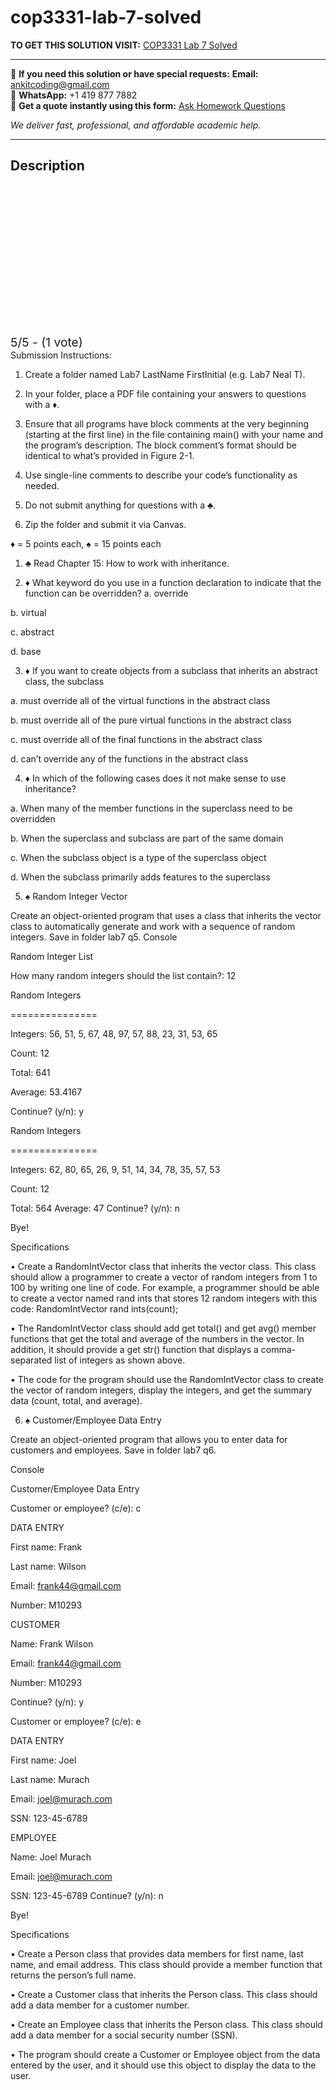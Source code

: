 # cop3331-lab-7-solved
**TO GET THIS SOLUTION VISIT:** [COP3331 Lab 7 Solved](https://www.ankitcodinghub.com/product/cop3331lab7-solved-2/)


---

📩 **If you need this solution or have special requests:** **Email:** ankitcoding@gmail.com  
📱 **WhatsApp:** +1 419 877 7882  
📄 **Get a quote instantly using this form:** [Ask Homework Questions](https://www.ankitcodinghub.com/services/ask-homework-questions/)

*We deliver fast, professional, and affordable academic help.*

---

<h2>Description</h2>



<div class="kk-star-ratings kksr-auto kksr-align-center kksr-valign-top" data-payload="{&quot;align&quot;:&quot;center&quot;,&quot;id&quot;:&quot;112745&quot;,&quot;slug&quot;:&quot;default&quot;,&quot;valign&quot;:&quot;top&quot;,&quot;ignore&quot;:&quot;&quot;,&quot;reference&quot;:&quot;auto&quot;,&quot;class&quot;:&quot;&quot;,&quot;count&quot;:&quot;1&quot;,&quot;legendonly&quot;:&quot;&quot;,&quot;readonly&quot;:&quot;&quot;,&quot;score&quot;:&quot;5&quot;,&quot;starsonly&quot;:&quot;&quot;,&quot;best&quot;:&quot;5&quot;,&quot;gap&quot;:&quot;4&quot;,&quot;greet&quot;:&quot;Rate this product&quot;,&quot;legend&quot;:&quot;5\/5 - (1 vote)&quot;,&quot;size&quot;:&quot;24&quot;,&quot;title&quot;:&quot;COP3331 Lab 7 Solved&quot;,&quot;width&quot;:&quot;138&quot;,&quot;_legend&quot;:&quot;{score}\/{best} - ({count} {votes})&quot;,&quot;font_factor&quot;:&quot;1.25&quot;}">

<div class="kksr-stars">

<div class="kksr-stars-inactive">
            <div class="kksr-star" data-star="1" style="padding-right: 4px">


<div class="kksr-icon" style="width: 24px; height: 24px;"></div>
        </div>
            <div class="kksr-star" data-star="2" style="padding-right: 4px">


<div class="kksr-icon" style="width: 24px; height: 24px;"></div>
        </div>
            <div class="kksr-star" data-star="3" style="padding-right: 4px">


<div class="kksr-icon" style="width: 24px; height: 24px;"></div>
        </div>
            <div class="kksr-star" data-star="4" style="padding-right: 4px">


<div class="kksr-icon" style="width: 24px; height: 24px;"></div>
        </div>
            <div class="kksr-star" data-star="5" style="padding-right: 4px">


<div class="kksr-icon" style="width: 24px; height: 24px;"></div>
        </div>
    </div>

<div class="kksr-stars-active" style="width: 138px;">
            <div class="kksr-star" style="padding-right: 4px">


<div class="kksr-icon" style="width: 24px; height: 24px;"></div>
        </div>
            <div class="kksr-star" style="padding-right: 4px">


<div class="kksr-icon" style="width: 24px; height: 24px;"></div>
        </div>
            <div class="kksr-star" style="padding-right: 4px">


<div class="kksr-icon" style="width: 24px; height: 24px;"></div>
        </div>
            <div class="kksr-star" style="padding-right: 4px">


<div class="kksr-icon" style="width: 24px; height: 24px;"></div>
        </div>
            <div class="kksr-star" style="padding-right: 4px">


<div class="kksr-icon" style="width: 24px; height: 24px;"></div>
        </div>
    </div>
</div>


<div class="kksr-legend" style="font-size: 19.2px;">
            5/5 - (1 vote)    </div>
    </div>
Submission Instructions:

1. Create a folder named Lab7 LastName FirstInitial (e.g. Lab7 Neal T).

2. In your folder, place a PDF file containing your answers to questions with a ♦.

4. Ensure that all programs have block comments at the very beginning (starting at the first line) in the file containing main() with your name and the program’s description. The block comment’s format should be identical to what’s provided in Figure 2-1.

5. Use single-line comments to describe your code’s functionality as needed.

6. Do not submit anything for questions with a ♣.

7. Zip the folder and submit it via Canvas.

♦ = 5 points each, ♠ = 15 points each

1. ♣ Read Chapter 15: How to work with inheritance.

2. ♦ What keyword do you use in a function declaration to indicate that the function can be overridden? a. override

b. virtual

c. abstract

d. base

3. ♦ If you want to create objects from a subclass that inherits an abstract class, the subclass

a. must override all of the virtual functions in the abstract class

b. must override all of the pure virtual functions in the abstract class

c. must override all of the final functions in the abstract class

d. can’t override any of the functions in the abstract class

4. ♦ In which of the following cases does it not make sense to use inheritance?

a. When many of the member functions in the superclass need to be overridden

b. When the superclass and subclass are part of the same domain

c. When the subclass object is a type of the superclass object

d. When the subclass primarily adds features to the superclass

5. ♠ Random Integer Vector

Create an object-oriented program that uses a class that inherits the vector class to automatically generate and work with a sequence of random integers. Save in folder lab7 q5. Console

Random Integer List

How many random integers should the list contain?: 12

Random Integers

===============

Integers: 56, 51, 5, 67, 48, 97, 57, 88, 23, 31, 53, 65

Count: 12

Total: 641

Average: 53.4167

Continue? (y/n): y

Random Integers

===============

Integers: 62, 80, 65, 26, 9, 51, 14, 34, 78, 35, 57, 53

Count: 12

Total: 564 Average: 47 Continue? (y/n): n

Bye!

Specifications

• Create a RandomIntVector class that inherits the vector class. This class should allow a programmer to create a vector of random integers from 1 to 100 by writing one line of code. For example, a programmer should be able to create a vector named rand ints that stores 12 random integers with this code: RandomIntVector rand ints(count);

• The RandomIntVector class should add get total() and get avg() member functions that get the total and average of the numbers in the vector. In addition, it should provide a get str() function that displays a comma-separated list of integers as shown above.

• The code for the program should use the RandomIntVector class to create the vector of random integers, display the integers, and get the summary data (count, total, and average).

6. ♠ Customer/Employee Data Entry

Create an object-oriented program that allows you to enter data for customers and employees. Save in folder lab7 q6.

Console

Customer/Employee Data Entry

Customer or employee? (c/e): c

DATA ENTRY

First name: Frank

Last name: Wilson

Email: frank44@gmail.com

Number: M10293

CUSTOMER

Name: Frank Wilson

Email: frank44@gmail.com

Number: M10293

Continue? (y/n): y

Customer or employee? (c/e): e

DATA ENTRY

First name: Joel

Last name: Murach

Email: joel@murach.com

SSN: 123-45-6789

EMPLOYEE

Name: Joel Murach

Email: joel@murach.com

SSN: 123-45-6789 Continue? (y/n): n

Bye!

Specifications

• Create a Person class that provides data members for first name, last name, and email address. This class should provide a member function that returns the person’s full name.

• Create a Customer class that inherits the Person class. This class should add a data member for a customer number.

• Create an Employee class that inherits the Person class. This class should add a data member for a social security number (SSN).

• The program should create a Customer or Employee object from the data entered by the user, and it should use this object to display the data to the user.
